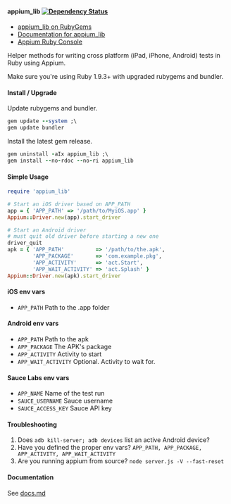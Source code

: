 #### appium_lib [![Dependency Status](https://gemnasium.com/appium/ruby_lib.png)](https://gemnasium.com/appium/ruby_lib)

- [appium_lib on RubyGems](https://rubygems.org/gems/appium_lib)
- [Documentation for appium_lib](http://www.rubydoc.info/github/appium/ruby_lib/master/frames)
- [Appium Ruby Console](https://github.com/appium/ruby_console)

Helper methods for writing cross platform (iPad, iPhone, Android) tests in Ruby using Appium.

Make sure you're using Ruby 1.9.3+ with upgraded rubygems and bundler.

#### Install / Upgrade

Update rubygems and bundler.

```ruby
gem update --system ;\
gem update bundler
```

Install the latest gem release.

```ruby
gem uninstall -aIx appium_lib ;\
gem install --no-rdoc --no-ri appium_lib
```

#### Simple Usage

```ruby
require 'appium_lib'

# Start an iOS driver based on APP_PATH
app = { 'APP_PATH' => '/path/to/MyiOS.app' }
Appium::Driver.new(app).start_driver

# Start an Android driver
# must quit old driver before starting a new one
driver_quit
apk = { 'APP_PATH'          => '/path/to/the.apk',
        'APP_PACKAGE'       => 'com.example.pkg',
        'APP_ACTIVITY'      => 'act.Start',
        'APP_WAIT_ACTIVITY' => 'act.Splash' }
Appium::Driver.new(apk).start_driver
```

#### iOS env vars

- `APP_PATH` Path to the .app folder

#### Android env vars

- `APP_PATH` Path to the apk
- `APP_PACKAGE` The APK's package
- `APP_ACTIVITY` Activity to start
- `APP_WAIT_ACTIVITY` Optional. Activity to wait for.

#### Sauce Labs env vars

- `APP_NAME` Name of the test run
- `SAUCE_USERNAME` Sauce username
- `SAUCE_ACCESS_KEY` Sauce API key

#### Troubleshooting

1. Does `adb kill-server; adb devices` list an active Android device?
2. Have you defined the proper env vars? `APP_PATH, APP_PACKAGE, APP_ACTIVITY, APP_WAIT_ACTIVITY`
3. Are you running appium from source? `node server.js -V --fast-reset`

#### Documentation

See [docs.md](https://github.com/appium/ruby_lib/blob/master/docs.md)
